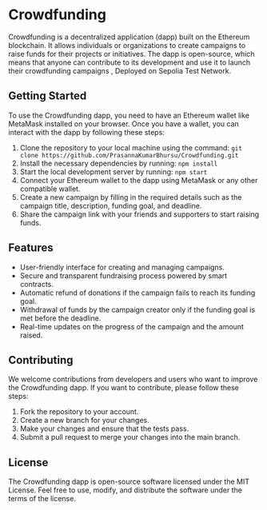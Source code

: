 # Crowdfunding

Crowdfunding is a decentralized application (dapp) built on the Ethereum blockchain. It allows individuals or organizations to create campaigns to raise funds for their projects or initiatives. The dapp is open-source, which means that anyone can contribute to its development and use it to launch their crowdfunding campaigns , Deployed on Sepolia Test Network.

## Getting Started

To use the Crowdfunding dapp, you need to have an Ethereum wallet like MetaMask installed on your browser. Once you have a wallet, you can interact with the dapp by following these steps:

1. Clone the repository to your local machine using the command: `git clone https://github.com/PrasannaKumarBhursu/Crowdfunding.git`
2. Install the necessary dependencies by running: `npm install`
3. Start the local development server by running: `npm start`
4. Connect your Ethereum wallet to the dapp using MetaMask or any other compatible wallet.
5. Create a new campaign by filling in the required details such as the campaign title, description, funding goal, and deadline.
6. Share the campaign link with your friends and supporters to start raising funds.

## Features

- User-friendly interface for creating and managing campaigns.
- Secure and transparent fundraising process powered by smart contracts.
- Automatic refund of donations if the campaign fails to reach its funding goal.
- Withdrawal of funds by the campaign creator only if the funding goal is met before the deadline.
- Real-time updates on the progress of the campaign and the amount raised.

## Contributing

We welcome contributions from developers and users who want to improve the Crowdfunding dapp. If you want to contribute, please follow these steps:

1. Fork the repository to your account.
2. Create a new branch for your changes.
3. Make your changes and ensure that the tests pass.
4. Submit a pull request to merge your changes into the main branch.

## License

The Crowdfunding dapp is open-source software licensed under the MIT License. Feel free to use, modify, and distribute the software under the terms of the license.
